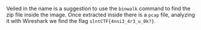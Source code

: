 Veiled in the name is a suggestion to use the `binwalk` command to find the zip file inside the image.
Once extracted inside there is a `pcap` file, analyzing it with Wireshark we find the flag `slntCTF{4nni3_4r3_u_0k?}`.